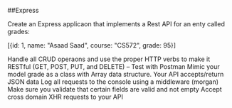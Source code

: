 ##Express

Create an Express applicaon that implements a Rest API for an enty called grades:

[{id: 1, name: "Asaad Saad", course: "CS572", grade: 95}] 

Handle all CRUD operaons and use the proper HTTP verbs to make it RESTful (GET, POST, PUT, and DELETE) 
– Test with Postman
Mimic your model grade as a class with Array data structure.
Your API accepts/return JSON data
Log all requests to the console using a middleware (morgan)
Make sure you validate that certain fields are valid and not empty
Accept cross domain XHR requests to your API
